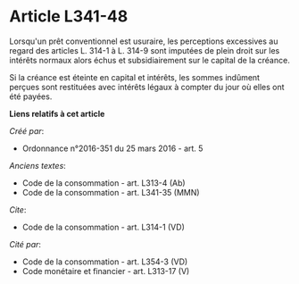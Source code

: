 # Article L341-48

Lorsqu'un prêt conventionnel est usuraire, les perceptions excessives au regard des articles L. 314-1 à L. 314-9 sont
imputées de plein droit sur les intérêts normaux alors échus et subsidiairement sur le capital de la créance. 

Si la créance est éteinte en capital et intérêts, les sommes indûment perçues sont restituées avec intérêts légaux à compter
du jour où elles ont été payées.

**Liens relatifs à cet article**

_Créé par_:

  - Ordonnance n°2016-351 du 25 mars 2016 - art. 5

_Anciens textes_:

  - Code de la consommation - art. L313-4 (Ab)
  - Code de la consommation - art. L341-35 (MMN)

_Cite_:

  - Code de la consommation - art. L314-1 (VD)

_Cité par_:

  - Code de la consommation - art. L354-3 (VD)
  - Code monétaire et financier - art. L313-17 (V)
